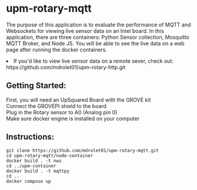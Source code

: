 # upm-rotary-mqtt
<p>The purpose of this application is to evaluate the performance of MQTT and Websockets for viewing live sensor data on an Intel board. In this application, there are three containers: Python Sensor collection, Mosquitto MQTT Broker, and Node JS. You will be able to see the live data on a web page after running the docker containers.</p>
<li>If you'd like to view live sensor data on a remote sever, check out: </li>
https://github.com/mdrolet01/upm-rotary-http.git
<h2>Getting Started:</h2>
First, you will need an UpSquared Board with the GROVE kit<br>
Connect the GROVEPI shield to the board <br>
Plug in the Rotary sensor to A0 (Analog pin 0)<br>
Make sure docker engine is installed on your computer<br>

<h2>Instructions:</h2>

    git clone https://github.com/mdrolet01/upm-rotary-mqtt.git
    cd upm-rotary-mqtt/node-container
    docker build . -t nws
    cd ../upm-container
    docker build . -t mqttpy
    cd ..
    docker compose up
<br>
